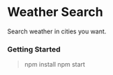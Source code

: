 # Weather Search

Search weather in cities you want.

### Getting Started

> npm install
> npm start
```

